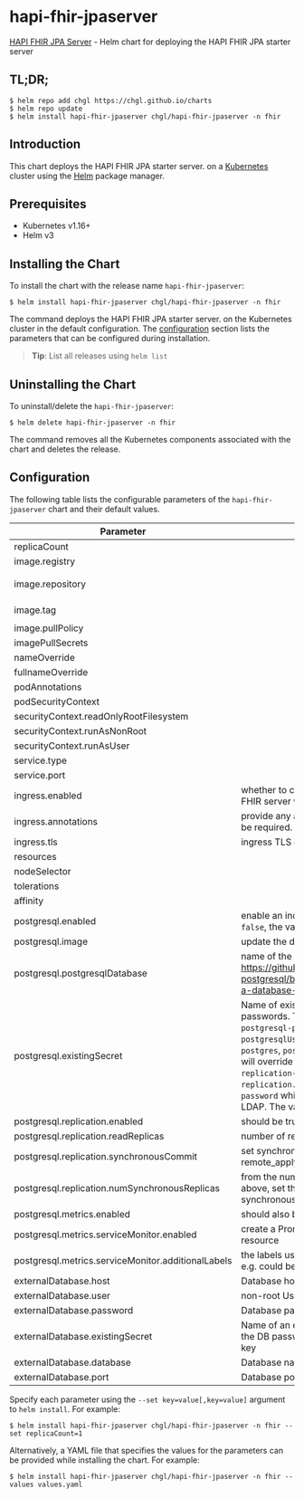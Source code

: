 # hapi-fhir-jpaserver

[HAPI FHIR JPA Server](https://github.com/hapifhir/hapi-fhir-jpaserver-starter) - Helm chart for deploying the HAPI FHIR JPA starter server

## TL;DR;

```console
$ helm repo add chgl https://chgl.github.io/charts
$ helm repo update
$ helm install hapi-fhir-jpaserver chgl/hapi-fhir-jpaserver -n fhir
```

## Introduction

This chart deploys the HAPI FHIR JPA starter server. on a [Kubernetes](http://kubernetes.io) cluster using the [Helm](https://helm.sh) package manager.

## Prerequisites

- Kubernetes v1.16+
- Helm v3

## Installing the Chart

To install the chart with the release name `hapi-fhir-jpaserver`:

```console
$ helm install hapi-fhir-jpaserver chgl/hapi-fhir-jpaserver -n fhir
```

The command deploys the HAPI FHIR JPA starter server. on the Kubernetes cluster in the default configuration. The [configuration](#configuration) section lists the parameters that can be configured during installation.

> **Tip**: List all releases using `helm list`

## Uninstalling the Chart

To uninstall/delete the `hapi-fhir-jpaserver`:

```console
$ helm delete hapi-fhir-jpaserver -n fhir
```

The command removes all the Kubernetes components associated with the chart and deletes the release.

## Configuration

The following table lists the configurable parameters of the `hapi-fhir-jpaserver` chart and their default values.

| Parameter                                          | Description                                                                                                                                                                                                                                                                                                                                                                                                                                                                | Default                                 |
| -------------------------------------------------- | -------------------------------------------------------------------------------------------------------------------------------------------------------------------------------------------------------------------------------------------------------------------------------------------------------------------------------------------------------------------------------------------------------------------------------------------------------------------------- | --------------------------------------- |
| replicaCount                                       |                                                                                                                                                                                                                                                                                                                                                                                                                                                                            | `1`                                     |
| image.registry                                     |                                                                                                                                                                                                                                                                                                                                                                                                                                                                            | `ghcr.io`                               |
| image.repository                                   |                                                                                                                                                                                                                                                                                                                                                                                                                                                                            | `chgl/hapi/hapi-fhir-jpaserver-starter` |
| image.tag                                          |                                                                                                                                                                                                                                                                                                                                                                                                                                                                            | `"5.2.0-distroless"`                    |
| image.pullPolicy                                   |                                                                                                                                                                                                                                                                                                                                                                                                                                                                            | `IfNotPresent`                          |
| imagePullSecrets                                   |                                                                                                                                                                                                                                                                                                                                                                                                                                                                            | `[]`                                    |
| nameOverride                                       |                                                                                                                                                                                                                                                                                                                                                                                                                                                                            | `""`                                    |
| fullnameOverride                                   |                                                                                                                                                                                                                                                                                                                                                                                                                                                                            | `""`                                    |
| podAnnotations                                     |                                                                                                                                                                                                                                                                                                                                                                                                                                                                            | `{}`                                    |
| podSecurityContext                                 |                                                                                                                                                                                                                                                                                                                                                                                                                                                                            | `{}`                                    |
| securityContext.readOnlyRootFilesystem             |                                                                                                                                                                                                                                                                                                                                                                                                                                                                            | `true`                                  |
| securityContext.runAsNonRoot                       |                                                                                                                                                                                                                                                                                                                                                                                                                                                                            | `true`                                  |
| securityContext.runAsUser                          |                                                                                                                                                                                                                                                                                                                                                                                                                                                                            | `65532`                                 |
| service.type                                       |                                                                                                                                                                                                                                                                                                                                                                                                                                                                            | `ClusterIP`                             |
| service.port                                       |                                                                                                                                                                                                                                                                                                                                                                                                                                                                            | `80`                                    |
| ingress.enabled                                    | whether to create an Ingress to expose the FHIR server web interface                                                                                                                                                                                                                                                                                                                                                                                                       | `false`                                 |
| ingress.annotations                                | provide any additional annotations which may be required. Evaluated as a template.                                                                                                                                                                                                                                                                                                                                                                                         | `{}`                                    |
| ingress.tls                                        | ingress TLS config                                                                                                                                                                                                                                                                                                                                                                                                                                                         | `[]`                                    |
| resources                                          |                                                                                                                                                                                                                                                                                                                                                                                                                                                                            | `{}`                                    |
| nodeSelector                                       |                                                                                                                                                                                                                                                                                                                                                                                                                                                                            | `{}`                                    |
| tolerations                                        |                                                                                                                                                                                                                                                                                                                                                                                                                                                                            | `[]`                                    |
| affinity                                           |                                                                                                                                                                                                                                                                                                                                                                                                                                                                            | `{}`                                    |
| postgresql.enabled                                 | enable an included PostgreSQL DB. if set to `false`, the values under `webApi.db` are used                                                                                                                                                                                                                                                                                                                                                                                 | `true`                                  |
| postgresql.image                                   | update the default Postgres version to 13.1                                                                                                                                                                                                                                                                                                                                                                                                                                | `{"tag":"13.1.0"}`                      |
| postgresql.postgresqlDatabase                      | name of the database to create see: <https://github.com/bitnami/bitnami-docker-postgresql/blob/master/README.md#creating-a-database-on-first-run>                                                                                                                                                                                                                                                                                                                          | `"fhir"`                                |
| postgresql.existingSecret                          | Name of existing secret to use for PostgreSQL passwords. The secret has to contain the keys `postgresql-password` which is the password for `postgresqlUsername` when it is different of `postgres`, `postgresql-postgres-password` which will override `postgresqlPassword`, `postgresql-replication-password` which will override `replication.password` and `postgresql-ldap-password` which will be sed to authenticate on LDAP. The value is evaluated as a template. | `""`                                    |
| postgresql.replication.enabled                     | should be true for production use                                                                                                                                                                                                                                                                                                                                                                                                                                          | `false`                                 |
| postgresql.replication.readReplicas                | number of read replicas                                                                                                                                                                                                                                                                                                                                                                                                                                                    | `2`                                     |
| postgresql.replication.synchronousCommit           | set synchronous commit mode: on, off, remote_apply, remote_write and local                                                                                                                                                                                                                                                                                                                                                                                                 | `"on"`                                  |
| postgresql.replication.numSynchronousReplicas      | from the number of `readReplicas` defined above, set the number of those that will have synchronous replication                                                                                                                                                                                                                                                                                                                                                            | `1`                                     |
| postgresql.metrics.enabled                         | should also be true for production use                                                                                                                                                                                                                                                                                                                                                                                                                                     | `false`                                 |
| postgresql.metrics.serviceMonitor.enabled          | create a Prometheus Operator ServiceMonitor resource                                                                                                                                                                                                                                                                                                                                                                                                                       | `false`                                 |
| postgresql.metrics.serviceMonitor.additionalLabels | the labels used for Prometheus autodiscover, e.g. could be `release: prometheus`                                                                                                                                                                                                                                                                                                                                                                                           | `{}`                                    |
| externalDatabase.host                              | Database host                                                                                                                                                                                                                                                                                                                                                                                                                                                              | `localhost`                             |
| externalDatabase.user                              | non-root Username for FHIR Database                                                                                                                                                                                                                                                                                                                                                                                                                                        | `fhir`                                  |
| externalDatabase.password                          | Database password                                                                                                                                                                                                                                                                                                                                                                                                                                                          | `""`                                    |
| externalDatabase.existingSecret                    | Name of an existing secret resource containing the DB password in a 'postgresql-password' key                                                                                                                                                                                                                                                                                                                                                                              | `""`                                    |
| externalDatabase.database                          | Database name                                                                                                                                                                                                                                                                                                                                                                                                                                                              | `fhir`                                  |
| externalDatabase.port                              | Database port number                                                                                                                                                                                                                                                                                                                                                                                                                                                       | `5432`                                  |

Specify each parameter using the `--set key=value[,key=value]` argument to `helm install`. For example:

```console
$ helm install hapi-fhir-jpaserver chgl/hapi-fhir-jpaserver -n fhir --set replicaCount=1
```

Alternatively, a YAML file that specifies the values for the parameters can be provided while
installing the chart. For example:

```console
$ helm install hapi-fhir-jpaserver chgl/hapi-fhir-jpaserver -n fhir --values values.yaml
```
